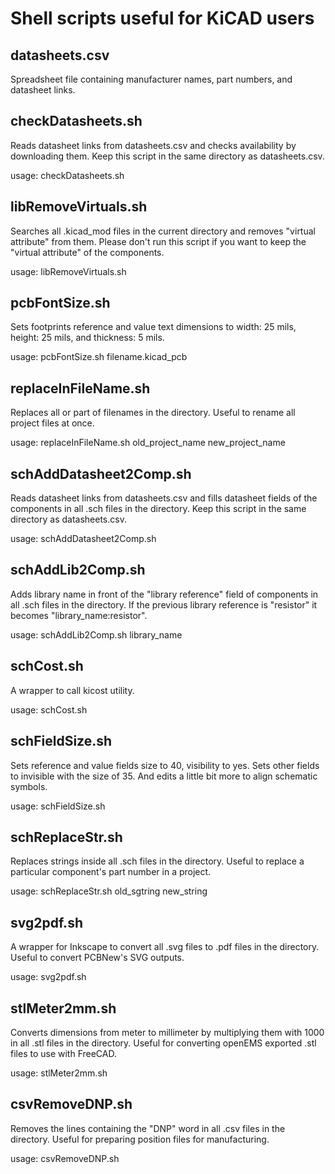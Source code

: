 Shell scripts useful for KiCAD users
===============

datasheets.csv
--------------
Spreadsheet file containing manufacturer names, part numbers, and datasheet links.

checkDatasheets.sh
------------------
Reads datasheet links from datasheets.csv and checks availability by downloading them. Keep this script in the same directory as datasheets.csv.

usage: checkDatasheets.sh

libRemoveVirtuals.sh
--------------------
Searches all .kicad_mod files in the current directory and removes "virtual attribute" from them. Please don't run this script if you want to keep the "virtual attribute" of the components.
  
usage: libRemoveVirtuals.sh

pcbFontSize.sh
--------------
Sets footprints reference and value text dimensions to width: 25 mils, height: 25 mils, and thickness: 5 mils.

usage: pcbFontSize.sh filename.kicad_pcb

replaceInFileName.sh
--------------------
Replaces all or part of filenames in the directory. Useful to rename all project files at once.

usage: replaceInFileName.sh old_project_name new_project_name

schAddDatasheet2Comp.sh
-----------------------
Reads datasheet links from datasheets.csv and fills datasheet fields of the components in all .sch files in the directory. Keep this script in the same directory as datasheets.csv.

usage: schAddDatasheet2Comp.sh

schAddLib2Comp.sh
-----------------
Adds library name in front of the "library reference" field of components in all .sch files in the directory. If the previous library reference is "resistor" it becomes "library_name:resistor".

usage: schAddLib2Comp.sh library_name

schCost.sh
----------
A wrapper to call kicost utility.

usage: schCost.sh

schFieldSize.sh
---------------
Sets reference and value fields size to 40, visibility to yes. Sets other fields to invisible with the size of 35. And edits a little bit more to align schematic symbols.

usage: schFieldSize.sh

schReplaceStr.sh
----------------
Replaces strings inside all .sch files in the directory. Useful to replace a particular component's part number in a project.

usage: schReplaceStr.sh old_sgtring new_string

svg2pdf.sh
----------
A wrapper for Inkscape to convert all .svg files to .pdf files in the directory. Useful to convert PCBNew's SVG outputs.

usage: svg2pdf.sh

stlMeter2mm.sh
--------------
Converts dimensions from meter to millimeter by multiplying them with 1000 in all .stl files in the directory. Useful for converting openEMS exported .stl files to use with FreeCAD.

usage: stlMeter2mm.sh

csvRemoveDNP.sh
--------------
Removes the lines containing the "DNP" word in all .csv files in the directory. Useful for preparing position files for manufacturing.

usage: csvRemoveDNP.sh
